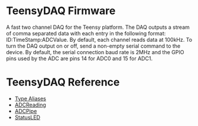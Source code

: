 # TeensyDAQ Firmware
A fast two channel DAQ for the Teensy platform. The DAQ outputs a stream of comma separated data with each entry in the following format: ID:TimeStamp:ADCValue. By default, each channel reads data at 100kHz. To turn the DAQ output on or off, send a non-empty serial command to the device. By default, the serial connection baud rate is 2MHz and the GPIO pins used by the ADC are pins 14 for ADC0 and 15 for ADC1.
# TeensyDAQ Reference
- [Type Aliases](include/Project_Aliases.md)
- [ADCReading](lib/ADCPipe//ADCReading.md)
- [ADCPipe](lib/ADCPipe/ADCPipe.md)
- [StatusLED](lib/StatusLED/StatusLED.md)